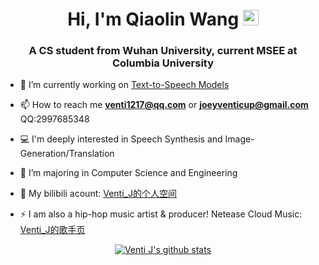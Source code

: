 <div align="center">
   <h1>Hi, I'm Qiaolin Wang</a> <img src="https://media.giphy.com/media/hvRJCLFzcasrR4ia7z/giphy.gif" width="25px"> </h1>
</div>   
<h3 align="center">A CS student from Wuhan University, current MSEE at Columbia University </h3>
 
- 🔭 I’m currently working on [Text-to-Speech Models](https://github.com/JOETtheIV/VITS-Paimon)

- 📫 How to reach me **venti1217@qq.com** or **joeyventicup@gmail.com** QQ:2997685348

- 💻 I'm deeply interested in Speech Synthesis and Image-Generation/Translation

- 📄 I’m majoring in Computer Science and Engineering

- 🍰 My bilibili acount: [Venti_J的个人空间](https://b23.tv/6tNEr6t)

- ⚡ I am also a hip-hop music artist & producer!   Netease Cloud Music: [Venti_J的歌手页](https://music.163.com/#/artist?app_version=8.8.20&id=37561474&dlt=0846)

 <p align="center" >
 <a href="https://github.com/JOETtheIV/github-readme-stats"><img align="center" src="https://github-readme-stats.vercel.app/api?username=JOETtheIV&show_icons=true&include_all_commits=true&theme=tokyonight&hide_border=flase" alt="Venti J's github stats" /></a> 

<!--  <p align="center" >
<img align="center" src="https://activity-graph.herokuapp.com/graph?username=JOETtheIV&theme=react-dark" alt="Venti_J's github activity graph" /></a> 
 -->

